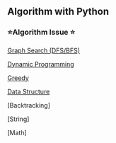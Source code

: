 ## Algorithm with Python
### ⭐**Algorithm Issue** ⭐

[Graph Search (DFS/BFS)](https://github.com/leejw-lu/Algorithm/issues/1#issue-1673090368)

[Dynamic Programming](https://github.com/leejw-lu/Algorithm/issues/2#issue-1673096489)

[Greedy](https://github.com/leejw-lu/Algorithm/issues/3#issue-1676103556)

[Data Structure](https://github.com/leejw-lu/Algorithm/issues/4#issue-1677155749)

[Backtracking]

[String]

[Math]
